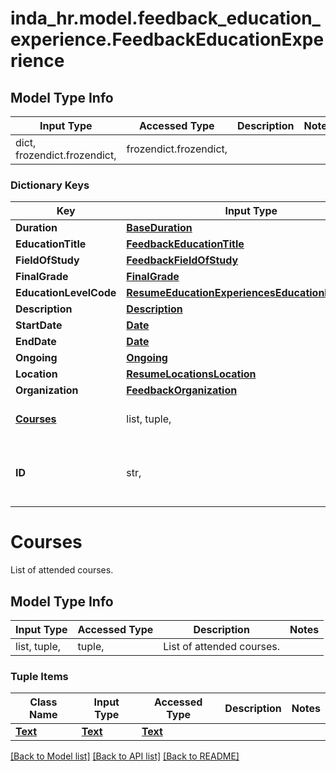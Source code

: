 # inda_hr.model.feedback_education_experience.FeedbackEducationExperience

## Model Type Info
Input Type | Accessed Type | Description | Notes
------------ | ------------- | ------------- | -------------
dict, frozendict.frozendict,  | frozendict.frozendict,  |  | 

### Dictionary Keys
Key | Input Type | Accessed Type | Description | Notes
------------ | ------------- | ------------- | ------------- | -------------
**Duration** | [**BaseDuration**](BaseDuration.md) | [**BaseDuration**](BaseDuration.md) |  | [optional] 
**EducationTitle** | [**FeedbackEducationTitle**](FeedbackEducationTitle.md) | [**FeedbackEducationTitle**](FeedbackEducationTitle.md) |  | [optional] 
**FieldOfStudy** | [**FeedbackFieldOfStudy**](FeedbackFieldOfStudy.md) | [**FeedbackFieldOfStudy**](FeedbackFieldOfStudy.md) |  | [optional] 
**FinalGrade** | [**FinalGrade**](FinalGrade.md) | [**FinalGrade**](FinalGrade.md) |  | [optional] 
**EducationLevelCode** | [**ResumeEducationExperiencesEducationLevelCode**](ResumeEducationExperiencesEducationLevelCode.md) | [**ResumeEducationExperiencesEducationLevelCode**](ResumeEducationExperiencesEducationLevelCode.md) |  | [optional] 
**Description** | [**Description**](Description.md) | [**Description**](Description.md) |  | [optional] 
**StartDate** | [**Date**](Date.md) | [**Date**](Date.md) |  | [optional] 
**EndDate** | [**Date**](Date.md) | [**Date**](Date.md) |  | [optional] 
**Ongoing** | [**Ongoing**](Ongoing.md) | [**Ongoing**](Ongoing.md) |  | [optional] 
**Location** | [**ResumeLocationsLocation**](ResumeLocationsLocation.md) | [**ResumeLocationsLocation**](ResumeLocationsLocation.md) |  | [optional] 
**Organization** | [**FeedbackOrganization**](FeedbackOrganization.md) | [**FeedbackOrganization**](FeedbackOrganization.md) |  | [optional] 
**[Courses](#Courses)** | list, tuple,  | tuple,  | List of attended courses. | [optional] 
**ID** | str,  | str,  | Unique identifier for the current experience. | [optional] 

# Courses

List of attended courses.

## Model Type Info
Input Type | Accessed Type | Description | Notes
------------ | ------------- | ------------- | -------------
list, tuple,  | tuple,  | List of attended courses. | 

### Tuple Items
Class Name | Input Type | Accessed Type | Description | Notes
------------- | ------------- | ------------- | ------------- | -------------
[**Text**](Text.md) | [**Text**](Text.md) | [**Text**](Text.md) |  | 

[[Back to Model list]](../../README.md#documentation-for-models) [[Back to API list]](../../README.md#documentation-for-api-endpoints) [[Back to README]](../../README.md)

